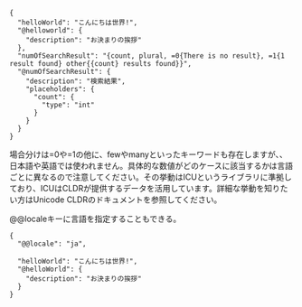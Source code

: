 ```arb
{
  "helloWorld": "こんにちは世界!",
  "@helloworld": {
    "description": "お決まりの挨拶"
  },
  "numOfSearchResult": "{count, plural, =0{There is no result}, =1{1 result found} other{{count} results found}}",
  "@numOfSearchResult": {
    "description": "検索結果",
    "placeholders": {
      "count": {
        "type": "int"
      }
    }
  }
}
```

場合分けは=0や=1の他に、fewやmanyといったキーワードも存在しますが、、日本語や英語では使われません。具体的な数値がどのケースに該当するかは言語ごとに異なるので注意してください。その挙動はICUというライブラリに準拠しており、ICUはCLDRが提供するデータを活用しています。詳細な挙動を知りたい方はUnicode CLDRのドキュメントを参照してください。

@@localeキーに言語を指定することもできる。
```arb
{
  "@@locale": "ja",

  "helloWorld": "こんにちは世界!",
  "@helloWorld": {
    "description": "お決まりの挨拶"
  }
}
